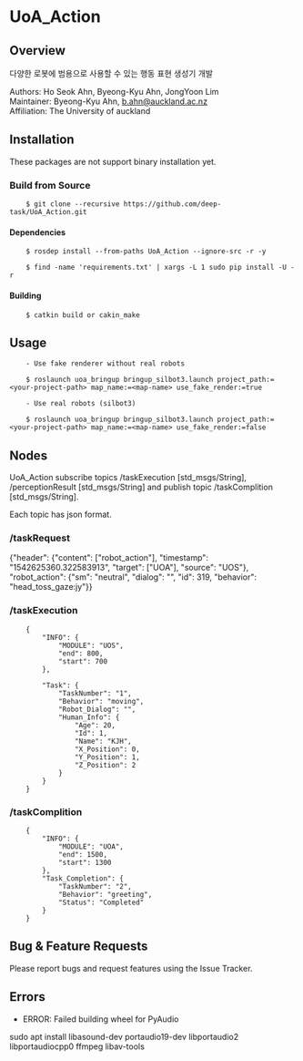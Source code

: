 # UoA_Action

## Overview

다양한 로봇에 범용으로 사용할 수 있는 행동 표현 생성기 개발

Authors: Ho Seok Ahn, Byeong-Kyu Ahn, JongYoon Lim <br/>
Maintainer: Byeong-Kyu Ahn, b.ahn@auckland.ac.nz <br/>
Affiliation: The University of auckland

## Installation

These packages are not support binary installation yet.


### Build from Source

        $ git clone --recursive https://github.com/deep-task/UoA_Action.git


#### Dependencies

        $ rosdep install --from-paths UoA_Action --ignore-src -r -y

        $ find -name 'requirements.txt' | xargs -L 1 sudo pip install -U -r


#### Building

        $ catkin build or cakin_make


## Usage

        - Use fake renderer without real robots

        $ roslaunch uoa_bringup bringup_silbot3.launch project_path:=<your-project-path> map_name:=<map-name> use_fake_render:=true

        - Use real robots (silbot3)

        $ roslaunch uoa_bringup bringup_silbot3.launch project_path:=<your-project-path> map_name:=<map-name> use_fake_render:=false


## Nodes

UoA_Action subscribe topics /taskExecution [std_msgs/String], /perceptionResult [std_msgs/String] and publish topic /taskComplition [std_msgs/String].

Each topic has json format.

### /taskRequest

{\"header\": {\"content\": [\"robot_action\"], \"timestamp\": \"1542625360.322583913\", \"target\": [\"UOA\"], \"source\": \"UOS\"}, \"robot_action\": {\"sm\": \"neutral\", \"dialog\": \"\", \"id\": 319, \"behavior\": \"head_toss_gaze:jy\"}}

### /taskExecution

        {
            "INFO": {
                "MODULE": "UOS",
                "end": 800,
                "start": 700
            },

            "Task": {
                "TaskNumber": "1",
                "Behavior": "moving",
                "Robot_Dialog": "",
                "Human_Info": {
                    "Age": 20,
                    "Id": 1,
                    "Name": "KJH",
                    "X_Position": 0,
                    "Y_Position": 1,
                    "Z_Position": 2
                }
            }
        }


### /taskComplition

        {
            "INFO": {
                "MODULE": "UOA",
                "end": 1500,
                "start": 1300
            },
            "Task_Completion": {
                "TaskNumber": "2",
                "Behavior": "greeting",
                "Status": "Completed"
            }
        }


## Bug & Feature Requests

Please report bugs and request features using the Issue Tracker.

## Errors
- ERROR: Failed building wheel for PyAudio

sudo apt install libasound-dev portaudio19-dev libportaudio2 libportaudiocpp0 ffmpeg libav-tools
